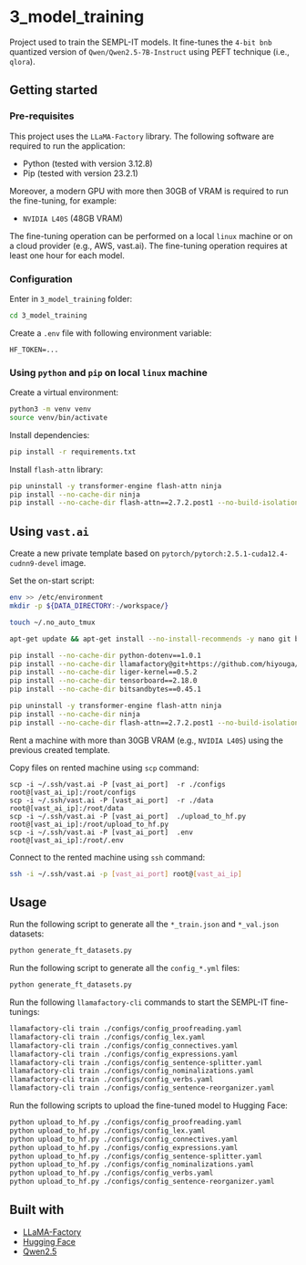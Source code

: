 # 3_model_training
Project used to train the SEMPL-IT models. It fine-tunes the `4-bit bnb` quantized version of `Qwen/Qwen2.5-7B-Instruct` using PEFT technique (i.e., `qlora`).

## Getting started
### Pre-requisites
This project uses the `LLaMA-Factory` library. The following software are required to run the application:
* Python (tested with version 3.12.8)
* Pip (tested with version 23.2.1)

Moreover, a modern GPU with more then 30GB of VRAM is required to run the fine-tuning, for example:
* `NVIDIA L40S` (48GB VRAM)

The fine-tuning operation can be performed on a local `linux` machine or on a cloud provider (e.g., AWS, vast.ai). The fine-tuning operation requires at least one hour for each model. 

### Configuration
Enter in `3_model_training` folder:
```sh
cd 3_model_training
```

Create a `.env` file with following environment variable:
```
HF_TOKEN=...
```

### Using `python` and `pip` on local `linux` machine
Create a virtual environment:
```sh
python3 -m venv venv
source venv/bin/activate
```

Install dependencies:
```sh
pip install -r requirements.txt
```

Install `flash-attn` library:
```sh
pip uninstall -y transformer-engine flash-attn ninja
pip install --no-cache-dir ninja
pip install --no-cache-dir flash-attn==2.7.2.post1 --no-build-isolation
```

## Using `vast.ai`
Create a new private template based on `pytorch/pytorch:2.5.1-cuda12.4-cudnn9-devel` image.

Set the on-start script:
```sh
env >> /etc/environment
mkdir -p ${DATA_DIRECTORY:-/workspace/}

touch ~/.no_auto_tmux

apt-get update && apt-get install --no-install-recommends -y nano git build-essential screen && apt-get clean && rm -rf /var/lib/apt/lists/*

pip install --no-cache-dir python-dotenv==1.0.1
pip install --no-cache-dir llamafactory@git+https://github.com/hiyouga/LLaMA-Factory
pip install --no-cache-dir liger-kernel==0.5.2
pip install --no-cache-dir tensorboard==2.18.0
pip install --no-cache-dir bitsandbytes==0.45.1

pip uninstall -y transformer-engine flash-attn ninja
pip install --no-cache-dir ninja
pip install --no-cache-dir flash-attn==2.7.2.post1 --no-build-isolation
```

Rent a machine with more than 30GB VRAM (e.g., `NVIDIA L40S`) using the previous created template.

Copy files on rented machine using `scp` command:
```
scp -i ~/.ssh/vast.ai -P [vast_ai_port]  -r ./configs      root@[vast_ai_ip]:/root/configs
scp -i ~/.ssh/vast.ai -P [vast_ai_port]  -r ./data         root@[vast_ai_ip]:/root/data
scp -i ~/.ssh/vast.ai -P [vast_ai_port]  ./upload_to_hf.py root@[vast_ai_ip]:/root/upload_to_hf.py
scp -i ~/.ssh/vast.ai -P [vast_ai_port]  .env              root@[vast_ai_ip]:/root/.env
```

Connect to the rented machine using `ssh` command:
```sh
ssh -i ~/.ssh/vast.ai -p [vast_ai_port] root@[vast_ai_ip]
```

## Usage
Run the following script to generate all the `*_train.json` and `*_val.json` datasets:
```sh
python generate_ft_datasets.py
```

Run the following script to generate all the `config_*.yml` files:
```sh
python generate_ft_datasets.py
```

Run the following `llamafactory-cli` commands to start the SEMPL-IT fine-tunings:
```sh
llamafactory-cli train ./configs/config_proofreading.yaml
llamafactory-cli train ./configs/config_lex.yaml
llamafactory-cli train ./configs/config_connectives.yaml
llamafactory-cli train ./configs/config_expressions.yaml
llamafactory-cli train ./configs/config_sentence-splitter.yaml
llamafactory-cli train ./configs/config_nominalizations.yaml
llamafactory-cli train ./configs/config_verbs.yaml
llamafactory-cli train ./configs/config_sentence-reorganizer.yaml
```

Run the following scripts to upload the fine-tuned model to Hugging Face:
```sh
python upload_to_hf.py ./configs/config_proofreading.yaml
python upload_to_hf.py ./configs/config_lex.yaml
python upload_to_hf.py ./configs/config_connectives.yaml
python upload_to_hf.py ./configs/config_expressions.yaml
python upload_to_hf.py ./configs/config_sentence-splitter.yaml
python upload_to_hf.py ./configs/config_nominalizations.yaml
python upload_to_hf.py ./configs/config_verbs.yaml
python upload_to_hf.py ./configs/config_sentence-reorganizer.yaml
```

## Built with
* [LLaMA-Factory](https://github.com/hiyouga/LLaMA-Factory)
* [Hugging Face](https://huggingface.co)
* [Qwen2.5](https://github.com/QwenLM/Qwen2.5)